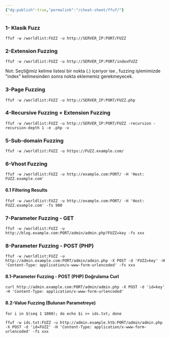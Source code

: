 ```yaml
---
{"dg-publish":true,"permalink":"/cheat-sheet/ffuf/"}
---
```



### 1- Klasik Fuzz

```
ffuf -w /worldlist:FUZZ -u http://SERVER_IP:PORT/FUZZ
```

### 2-Extension Fuzzing

```
ffuf -w /worldlist:FUZZ -u http://SERVER_IP:PORT/indexFUZZ
```

Not: Seçtiğimiz kelime listesi  bir nokta (.) içeriyor ise , fuzzing işlemimizde "index" kelimesinden sonra nokta eklememiz gerekmeyecek.

### 3-Page Fuzzing

```
ffuf -w /worldlist:FUZZ -u http://SERVER_IP:PORT/FUZZ.php
```


### 4-Recursive Fuzzing + Extension Fuzzing

```
ffuf -w /worldlist:FUZZ -u http://SERVER_IP:PORT/FUZZ -recursion -recursion-depth 1 -e .php -v
```


### 5-Sub-domain Fuzzing

```
ffuf -w /worldlist:FUZZ -u https://FUZZ.example.com/
```

### 6-Vhost Fuzzing

```
ffuf -w /worldlist:FUZZ -u http://example.com:PORT/ -H 'Host: FUZZ.example.com'
```

#### 6.1 Filtering Results
```
ffuf -w /worldlist:FUZZ -u http://example.com:PORT/ -H 'Host: FUZZ.example.com' -fs 900
```


### 7-Parameter Fuzzing - GET

```
ffuf -w /worldlist:FUZZ -u http://blog.example.com:PORT/admin/admin.php?FUZZ=key -fs xxx
```


### 8-Parameter Fuzzing - POST (PHP)

```
ffuf -w /worldlist:FUZZ -u http://admin.example.com:PORT/admin/admin.php -X POST -d 'FUZZ=key' -H 'Content-Type: application/x-www-form-urlencoded' -fs xxx
```

#### 8.1-Parameter Fuzzing - POST (PHP) Doğrulama Curl

```
curl http://admin.example.com:PORT/admin/admin.php -X POST -d 'id=key' -H 'Content-Type: application/x-www-form-urlencoded'
```

#### 8.2-Value Fuzzing (Bulunan Parametreye)

```shell-session
for i in $(seq 1 1000); do echo $i >> ids.txt; done
```

```
ffuf -w ids.txt:FUZZ -u http://admin.example.htb:PORT/admin/admin.php -X POST -d 'id=FUZZ' -H 'Content-Type: application/x-www-form-urlencoded' -fs xxx
```
